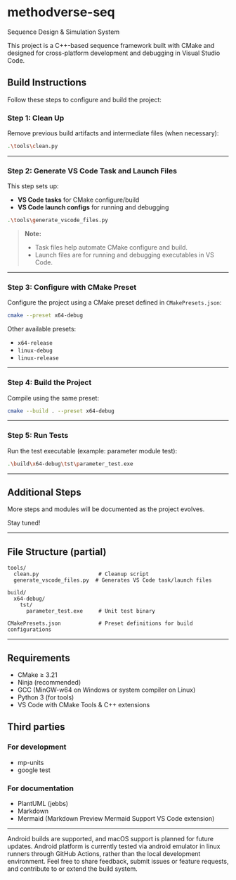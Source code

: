 # methodverse-seq
Sequence Design &amp; Simulation System


This project is a C++-based sequence framework built with CMake and designed for cross-platform development and debugging in Visual Studio Code.

## Build Instructions

Follow these steps to configure and build the project:

### Step 1: Clean Up

Remove previous build artifacts and intermediate files (when necessary):

```bash
.\tools\clean.py
```

---

### Step 2: Generate VS Code Task and Launch Files

This step sets up:
- **VS Code tasks** for CMake configure/build
- **VS Code launch configs** for running and debugging

```bash
.\tools\generate_vscode_files.py
```

> **Note:**
> - Task files help automate CMake configure and build.
> - Launch files are for running and debugging executables in VS Code.

---

### Step 3: Configure with CMake Preset

Configure the project using a CMake preset defined in `CMakePresets.json`:

```bash
cmake --preset x64-debug
```

Other available presets:
- `x64-release`
- `linux-debug`
- `linux-release`

---

### Step 4: Build the Project

Compile using the same preset:

```bash
cmake --build . --preset x64-debug
```

---

### Step 5: Run Tests

Run the test executable (example: parameter module test):

```bash
.\build\x64-debug\tst\parameter_test.exe
```

---

## Additional Steps

More steps and modules will be documented as the project evolves.

Stay tuned!

---

## File Structure (partial)

```
tools/
  clean.py                   # Cleanup script
  generate_vscode_files.py  # Generates VS Code task/launch files

build/
  x64-debug/
    tst/
      parameter_test.exe     # Unit test binary

CMakePresets.json            # Preset definitions for build configurations
```

---

## Requirements

- CMake ≥ 3.21
- Ninja (recommended)
- GCC (MinGW-w64 on Windows or system compiler on Linux)
- Python 3 (for tools)
- VS Code with CMake Tools & C++ extensions

## Third parties
### For development
- mp-units
- google test
### For documentation 
- PlantUML (jebbs)
- Markdown
- Mermaid (Markdown Preview Mermaid Support VS Code extension)

---
Android builds are supported, and macOS support is planned for future updates. Android platform is currently tested via android emulator in linux runners through GitHub Actions, rather than the local development environment.
Feel free to share feedback, submit issues or feature requests, and contribute to or extend the build system. 